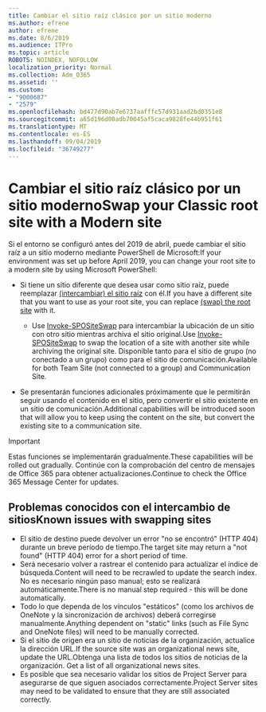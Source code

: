 ```yaml
---
title: Cambiar el sitio raíz clásico por un sitio moderno
ms.author: efrene
author: efrene
ms.date: 8/6/2019
ms.audience: ITPro
ms.topic: article
ROBOTS: NOINDEX, NOFOLLOW
localization_priority: Normal
ms.collection: Adm_O365
ms.assetid: ''
ms.custom:
- "9000687"
- "2579"
ms.openlocfilehash: bd477d90ab7e6737aafffc57d931aad2bd0351e8
ms.sourcegitcommit: a65d196d00adb70045af5caca9828fe44b951f61
ms.translationtype: MT
ms.contentlocale: es-ES
ms.lasthandoff: 09/04/2019
ms.locfileid: "36749277"
---
```

# <a name="swap-your-classic-root-site-with-a-modern-site"></a><span data-ttu-id="a8c32-102">Cambiar el sitio raíz clásico por un sitio moderno</span><span class="sxs-lookup"><span data-stu-id="a8c32-102">Swap your Classic root site with a Modern site</span></span>

<span data-ttu-id="a8c32-103">Si el entorno se configuró antes del 2019 de abril, puede cambiar el sitio raíz a un sitio moderno mediante PowerShell de Microsoft:</span><span class="sxs-lookup"><span data-stu-id="a8c32-103">If your environment was set up before April 2019, you can change your root site to a modern site by using Microsoft PowerShell:</span></span>

- <span data-ttu-id="a8c32-104">Si tiene un sitio diferente que desea usar como sitio raíz, puede reemplazar [(intercambiar) el sitio raíz](https://docs.microsoft.com/sharepoint/modern-root-site) con él.</span><span class="sxs-lookup"><span data-stu-id="a8c32-104">If you have a different site that you want to use as your root site, you can replace [(swap) the root site](https://docs.microsoft.com/sharepoint/modern-root-site) with it.</span></span> 
    - <span data-ttu-id="a8c32-105">Use [Invoke-SPOSiteSwap](https://docs.microsoft.com/powershell/module/sharepoint-online/invoke-spositeswap?view=sharepoint-ps) para intercambiar la ubicación de un sitio con otro sitio mientras archiva el sitio original.</span><span class="sxs-lookup"><span data-stu-id="a8c32-105">Use [Invoke-SPOSiteSwap](https://docs.microsoft.com/powershell/module/sharepoint-online/invoke-spositeswap?view=sharepoint-ps) to swap the location of a site with another site while archiving the original site.</span></span> <span data-ttu-id="a8c32-106">Disponible tanto para el sitio de grupo (no conectado a un grupo) como para el sitio de comunicación.</span><span class="sxs-lookup"><span data-stu-id="a8c32-106">Available for both Team Site (not connected to a group) and Communication Site.</span></span> 

- <span data-ttu-id="a8c32-107">Se presentarán funciones adicionales próximamente que le permitirán seguir usando el contenido en el sitio, pero convertir el sitio existente en un sitio de comunicación.</span><span class="sxs-lookup"><span data-stu-id="a8c32-107">Additional capabilities will be introduced soon that will allow you to keep using the content on the site, but convert the existing site to a communication site.</span></span> 
>[!Important]
><span data-ttu-id="a8c32-108">Estas funciones se implementarán gradualmente.</span><span class="sxs-lookup"><span data-stu-id="a8c32-108">These capabilities will be rolled out gradually.</span></span> <span data-ttu-id="a8c32-109">Continúe con la comprobación del centro de mensajes de Office 365 para obtener actualizaciones.</span><span class="sxs-lookup"><span data-stu-id="a8c32-109">Continue to check the Office 365 Message Center for updates.</span></span> 

## <a name="known-issues-with-swapping-sites"></a><span data-ttu-id="a8c32-110">Problemas conocidos con el intercambio de sitios</span><span class="sxs-lookup"><span data-stu-id="a8c32-110">Known issues with swapping sites</span></span>

- <span data-ttu-id="a8c32-111">El sitio de destino puede devolver un error "no se encontró" (HTTP 404) durante un breve período de tiempo.</span><span class="sxs-lookup"><span data-stu-id="a8c32-111">The target site may return a "not found" (HTTP 404) error for a short period of time.</span></span>
- <span data-ttu-id="a8c32-112">Será necesario volver a rastrear el contenido para actualizar el índice de búsqueda.</span><span class="sxs-lookup"><span data-stu-id="a8c32-112">Content will need to be recrawled to update the search index.</span></span> <span data-ttu-id="a8c32-113">No es necesario ningún paso manual; esto se realizará automáticamente.</span><span class="sxs-lookup"><span data-stu-id="a8c32-113">There is no manual step required - this will be done automatically.</span></span>
- <span data-ttu-id="a8c32-114">Todo lo que dependa de los vínculos "estáticos" (como los archivos de OneNote y la sincronización de archivos) deberá corregirse manualmente.</span><span class="sxs-lookup"><span data-stu-id="a8c32-114">Anything dependent on "static" links (such as File Sync and OneNote files) will need to be manually corrected.</span></span>
- <span data-ttu-id="a8c32-115">Si el sitio de origen era un sitio de noticias de la organización, actualice la dirección URL.</span><span class="sxs-lookup"><span data-stu-id="a8c32-115">If the source site was an organizational news site, update the URL.</span></span><span data-ttu-id="a8c32-116">Obtenga una lista de todos los sitios de noticias de la organización.</span><span class="sxs-lookup"><span data-stu-id="a8c32-116"> Get a list of all organizational news sites.</span></span>
- <span data-ttu-id="a8c32-117">Es posible que sea necesario validar los sitios de Project Server para asegurarse de que siguen asociados correctamente.</span><span class="sxs-lookup"><span data-stu-id="a8c32-117">Project Server sites may need to be validated to ensure that they are still associated correctly.</span></span>





